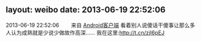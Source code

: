layout: weibo
date: 2013-06-19 22:52:06
---
<meta name="referrer" content="no-referrer" />

2013-06-19 22:52:06  &nbsp;&nbsp;&nbsp;&nbsp;&nbsp;&nbsp; 来自 <a href="http://app.weibo.com/t/feed/c66T5g" rel="nofollow">Android客户端</a>
看着别人说傻话干傻事让那么多人认为成熟就是少说少做故作高深…… 我在这里:http://t.cn/zjI6pEJ ​​​
